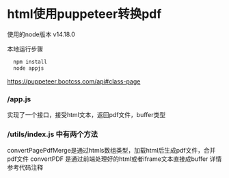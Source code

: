 # html使用puppeteer转换pdf
使用的node版本 v14.18.0

本地运行步骤

```javascript
  npm install
  node appjs
```
https://puppeteer.bootcss.com/api#class-page
### /app.js 
  实现了一个接口，接受html文本，返回pdf文件，buffer类型
### /utils/index.js 中有两个方法
  convertPagePdfMerge是通过htmls数组类型，加载html后生成pdf文件，合并pdf文件
  convertPDF 是通过前端处理好的html或者iframe文本直接成buffer
  详情参考代码注释